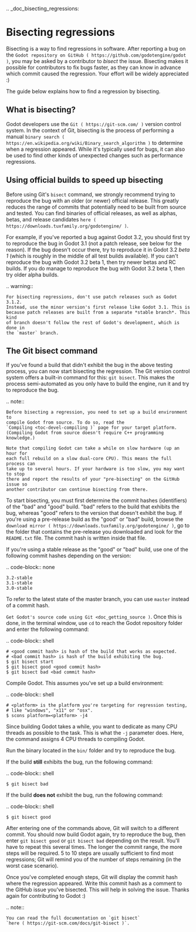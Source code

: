 .. _doc_bisecting_regressions:

Bisecting regressions
=====================


Bisecting is a way to find regressions in software. After reporting a bug on the
`Godot repository on GitHub ( https://github.com/godotengine/godot )`, you may
be asked by a contributor to *bisect* the issue. Bisecting makes it possible for
contributors to fix bugs faster, as they can know in advance which commit caused
the regression. Your effort will be widely appreciated :)

The guide below explains how to find a regression by bisecting.

What is bisecting?
------------------

Godot developers use the `Git ( https://git-scm.com/ )` version control system.
In the context of Git, bisecting is the process of performing a manual
`binary search ( https://en.wikipedia.org/wiki/Binary_search_algorithm )`
to determine when a regression appeared. While it's typically used for bugs,
it can also be used to find other kinds of unexpected changes such as
performance regressions.

Using official builds to speed up bisecting
-------------------------------------------

Before using Git's `bisect` command, we strongly recommend trying to reproduce
the bug with an older (or newer) official release. This greatly reduces the
range of commits that potentially need to be built from source and tested.
You can find binaries of official releases, as well as alphas, betas,
and release candidates `here ( https://downloads.tuxfamily.org/godotengine/ )`.

For example, if you've reported a bug against Godot 3.2, you should first try to
reproduce the bug in Godot 3.1 (not a patch release, see below for the reason).
If the bug doesn't occur there, try to reproduce it in Godot 3.2 *beta 1* (which
is roughly in the middle of all test builds available). If you can't reproduce
the bug with Godot 3.2 beta 1, then try newer betas and RC builds. If you do
manage to reproduce the bug with Godot 3.2 beta 1, then try older alpha builds.

.. warning::

    For bisecting regressions, don't use patch releases such as Godot 3.1.2.
    Instead, use the minor version's first release like Godot 3.1. This is
    because patch releases are built from a separate *stable branch*. This kind
    of branch doesn't follow the rest of Godot's development, which is done in
    the `master` branch.

The Git bisect command
----------------------

If you've found a build that didn't exhibit the bug in the above testing
process, you can now start bisecting the regression. The Git version control
system offers a built-in command for this: `git bisect`. This makes the
process semi-automated as you only have to build the engine, run it and try to
reproduce the bug.

.. note::

    Before bisecting a regression, you need to set up a build environment to
    compile Godot from source. To do so, read the
    `Compiling <toc-devel-compiling )` page for your target platform.
    (Compiling Godot from source doesn't require C++ programming knowledge.)

    Note that compiling Godot can take a while on slow hardware (up an hour for
    each full rebuild on a slow dual-core CPU). This means the full process can
    take up to several hours. If your hardware is too slow, you may want to stop
    there and report the results of your "pre-bisecting" on the GitHub issue so
    another contributor can continue bisecting from there.

To start bisecting, you must first determine the commit hashes (identifiers) of
the "bad" and "good" build. "bad" refers to the build that exhibits the bug,
whereas "good" refers to the version that doesn't exhibit the bug. If you're
using a pre-release build as the "good" or "bad" build, browse the `download
mirror ( https://downloads.tuxfamily.org/godotengine/ )`, go to the folder that
contains the pre-release you downloaded and look for the `README.txt` file.
The commit hash is written inside that file.

If you're using a stable release as the "good" or "bad" build, use one of the
following commit hashes depending on the version:

.. code-block:: none

    3.2-stable
    3.1-stable
    3.0-stable

To refer to the latest state of the master branch, you can use `master`
instead of a commit hash.

`Get Godot's source code using Git <doc_getting_source )`. Once this
is done, in the terminal window, use `cd` to reach the Godot repository
folder and enter the following command:

.. code-block:: shell

    # <good commit hash> is hash of the build that works as expected.
    # <bad commit hash> is hash of the build exhibiting the bug.
    $ git bisect start
    $ git bisect good <good commit hash>
    $ git bisect bad <bad commit hash>

Compile Godot. This assumes you've set up a build environment:

.. code-block:: shell

    # <platform> is the platform you're targeting for regression testing,
    # like "windows", "x11" or "osx".
    $ scons platform=<platform> -j4

Since building Godot takes a while, you want to dedicate as many CPU threads as
possible to the task. This is what the `-j` parameter does. Here, the command
assigns 4 CPU threads to compiling Godot.

Run the binary located in the `bin/` folder and try to reproduce the bug.

If the build **still** exhibits the bug, run the following command:

.. code-block:: shell

    $ git bisect bad

If the build **does not** exhibit the bug, run the following command:

.. code-block:: shell

    $ git bisect good

After entering one of the commands above, Git will switch to a different commit.
You should now build Godot again, try to reproduce the bug, then enter `git
bisect good` or `git bisect bad` depending on the result. You'll have to
repeat this several times. The longer the commit range, the more steps will be
required. 5 to 10 steps are usually sufficient to find most regressions; Git
will remind you of the number of steps remaining (in the worst case scenario).

Once you've completed enough steps, Git will display the commit hash where the
regression appeared. Write this commit hash as a comment to the GitHub issue
you've bisected. This will help in solving the issue. Thanks again for
contributing to Godot :)

.. note::

    You can read the full documentation on `git bisect`
    `here ( https://git-scm.com/docs/git-bisect )`.
